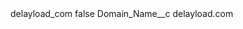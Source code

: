 <?xml version="1.0" encoding="UTF-8"?>
<CustomMetadata xmlns="http://soap.sforce.com/2006/04/metadata" xmlns:xsi="http://www.w3.org/2001/XMLSchema-instance" xmlns:xsd="http://www.w3.org/2001/XMLSchema">
    <label>delayload_com</label>
    <protected>false</protected>
    <values>
        <field>Domain_Name__c</field>
        <value xsi:type="xsd:string">delayload.com</value>
    </values>
</CustomMetadata>
